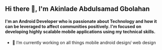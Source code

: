 ## Hi there 👋, I'm Akinlade Abdulsamad Gbolahan

#### I'm an Android Developer who is passionate about Technology and how it can be leveraged to affect communities positively. I'm focused on developing highly scalable mobile applications using my technical skills.

- 🔭 I’m currently working on all things mobile android design/ web design
<!--
**kinsomaz/kinsomaz** is a ✨ _special_ ✨ repository because its `README.md` (this file) appears on your GitHub profile.

Here are some ideas to get you started:

- 🔭 I’m currently working on ...
- 🌱 I’m currently learning ...
- 👯 I’m looking to collaborate on ...
- 🤔 I’m looking for help with ...
- 💬 Ask me about ...
- 📫 How to reach me: ...
- 😄 Pronouns: ...
- ⚡ Fun fact: ...
-->
